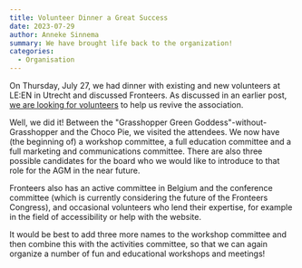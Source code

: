 ```yaml
---
title: Volunteer Dinner a Great Success
date: 2023-07-29
author: Anneke Sinnema
summary: We have brought life back to the organization!
categories: 
  - Organisation
---
```

On Thursday, July 27, we had dinner with existing and new volunteers at LE:EN in Utrecht and discussed Fronteers. As discussed in an earlier post, [we are looking for volunteers](/nl/blog/2023/07/volunteers-gezocht) to help us revive the association.

Well, we did it! Between the "Grasshopper Green Goddess"-without-Grasshopper and the Choco Pie, we visited the attendees. We now have (the beginning of) a workshop committee, a full education committee and a full marketing and communications committee. There are also three possible candidates for the board who we would like to introduce to that role for the AGM in the near future.

Fronteers also has an active committee in Belgium and the conference committee (which is currently considering the future of the Fronteers Congress), and occasional volunteers who lend their expertise, for example in the field of accessibility or help with the website.

It would be best to add three more names to the workshop committee and then combine this with the activities committee, so that we can again organize a number of fun and educational workshops and meetings!
